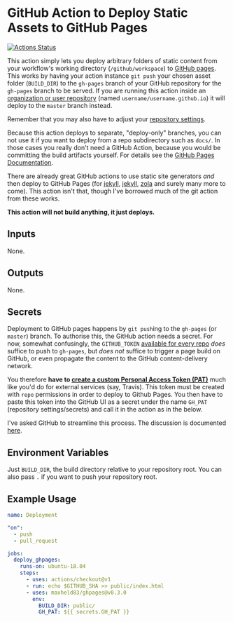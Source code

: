 # GitHub Action to Deploy Static Assets to GitHub Pages

<!-- badges: start -->
[![Actions Status](https://github.com/maxheld83/ghpages/workflows/Deployment/badge.svg)](https://github.com/maxheld83/ghpages/actions)
<!-- badges: end -->

This action simply lets you deploy arbitrary folders of static content from your workflow's working directory (`/github/workspace`) to [GitHub pages](https://pages.github.com).
This works by having your action instance `git push` your chosen asset folder (`BUILD_DIR`) to the `gh-pages` branch of your GitHub repository for the `gh-pages` branch to be served.
If you are running this action inside an [organization or user repository](https://help.github.com/articles/user-organization-and-project-pages/) (named `username/username.github.io`) it will deploy to the `master` branch instead.

Remember that you may also have to adjust your [repository settings](https://help.github.com/articles/configuring-a-publishing-source-for-github-pages/).

Because this action deploys to separate, "deploy-only" branches, you can not use it if you want to deploy from a repo subdirectory such as `docs/`.
In those cases you really don't need a GitHub Action, because you would be committing the build artifacts yourself.
For details see the [GitHub Pages Documentation](https://help.github.com/articles/configuring-a-publishing-source-for-github-pages/).

There are already great GitHub actions to use static site generators *and* then deploy to GitHub Pages (for [jekyll](https://github.com/helaili/jekyll-action), [jekyll](https://github.com/BryanSchuetz/jekyll-deploy-gh-pages), [zola](https://github.com/shalzz/zola-deploy-action) and surely many more to come).
This action isn't that, though I've borrowed much of the git action from these works.

**This action will not build anything, it just deploys.**

## Inputs

None.


## Outputs

None.


## Secrets

Deployment to GitHub pages happens by `git push`ing to the `gh-pages` (or `master`) branch.
To authorise this, the GitHub action needs a secret.
For now, somewhat confusingly, the `GITHUB_TOKEN` [available for every repo](https://developer.github.com/actions/creating-workflows/storing-secrets/) *does* suffice to push to `gh-pages`, but *does not* suffice to trigger a  page build on GitHub, or even propagate the content to the GitHub content-delivery network.

You therefore **have to [create a custom Personal Access Token (PAT)](https://help.github.com/articles/creating-a-personal-access-token-for-the-command-line/)** much like you'd do for external services (say, Travis). This token must be created with `repo` permissions in order to deploy to Github Pages.
You then have to paste this token into the GitHub UI as a secret under the name `GH_PAT` (repository settings/secrets) and call it in the action as in the below.

I've asked GitHub to streamline this process.
The discussion is documented [here](https://github.com/maxheld83/ghaction-ghpages/issues/1).


## Environment Variables

Just `BUILD_DIR`, the build directory relative to your repository root.
You can also pass `.` if you want to push your repository root.


## Example Usage

```yaml
name: Deployment

"on":
  - push
  - pull_request

jobs:
  deploy_ghpages:
    runs-on: ubuntu-18.04
    steps:
      - uses: actions/checkout@v1
      - run: echo $GITHUB_SHA >> public/index.html
      - uses: maxheld83/ghpages@v0.3.0
        env:
          BUILD_DIR: public/
          GH_PAT: ${{ secrets.GH_PAT }}
```
